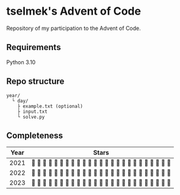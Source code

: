 # tselmek's Advent of Code

Repository of my participation to the Advent of Code.

## Requirements

Python 3.10

## Repo structure

```
year/
  └ day/
    ├ example.txt (optional)
    ├ input.txt
    └ solve.py
```

## Completeness

| Year | Stars                                                                                                                                                                                                                                                                                                                                                                    |
| ---- | ------------------------------------------------------------------------------------------------------------------------------------------------------------------------------------------------------------------------------------------------------------------------------------------------------------------------------------------------------------------------ |
| 2021 | :yellow_heart: :yellow_heart: :yellow_heart: :blue_heart: :yellow_heart: :yellow_heart: :yellow_heart: :black_heart: :yellow_heart: :yellow_heart: :yellow_heart: :black_heart: :yellow_heart: :yellow_heart: :black_heart: :black_heart: :black_heart: :black_heart: :black_heart: :black_heart: :black_heart: :black_heart: :black_heart: :yellow_heart: :black_heart: |
| 2022 | :yellow_heart: :yellow_heart: :yellow_heart: :yellow_heart: :yellow_heart: :yellow_heart: :yellow_heart: :yellow_heart: :yellow_heart: :yellow_heart: :black_heart: :black_heart: :black_heart: :black_heart: :black_heart: :black_heart: :black_heart: :black_heart: :black_heart: :black_heart: :black_heart: :black_heart: :black_heart: :black_heart: :black_heart: |
| 2023 | :yellow_heart: :yellow_heart: :yellow_heart: :black_heart: :black_heart: :black_heart: :black_heart: :black_heart: :black_heart: :black_heart: :black_heart: :black_heart: :black_heart: :black_heart: :black_heart: :black_heart: :black_heart: :black_heart: :black_heart: :black_heart: :black_heart: :black_heart: :black_heart: :black_heart: :black_heart: |

